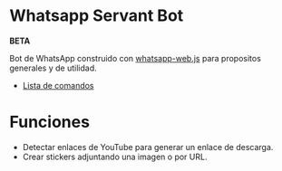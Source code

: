 # Whatsapp Servant Bot

**BETA**

Bot de WhatsApp construido con [whatsapp-web.js](https://wwebjs.dev/guide/) para propositos generales y de utilidad.

* [Lista de comandos](https://gist.github.com/nzkdevsaider/ba41879cdc0b7975f744948b95de2523)

# Funciones

- Detectar enlaces de YouTube para generar un enlace de descarga.
- Crear stickers adjuntando una imagen o por URL.